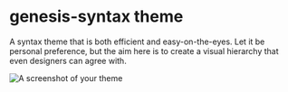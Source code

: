 # genesis-syntax theme

A syntax theme that is both efficient and easy-on-the-eyes. Let it be personal preference, but the aim here is to create a visual hierarchy that even designers can agree with.

![A screenshot of your theme](https://f.cloud.github.com/assets/69169/2289498/4c3cb0ec-a009-11e3-8dbd-077ee11741e5.gif)
